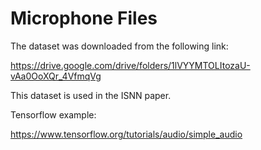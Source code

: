 # Microphone Files


The dataset was downloaded from the following link:

https://drive.google.com/drive/folders/1lVYYMTOLItozaU-vAa0OoXQr_4VfmqVg

This dataset is used in the ISNN paper.


Tensorflow example:

https://www.tensorflow.org/tutorials/audio/simple_audio
